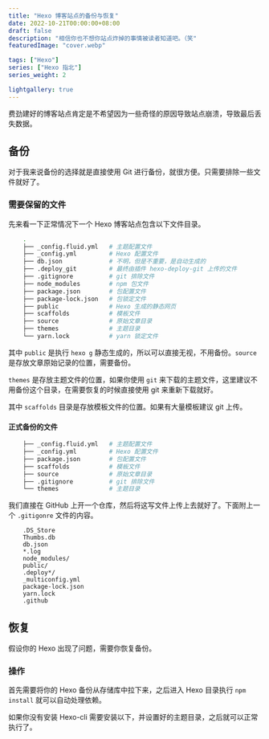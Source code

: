 ```yaml
---
title: "Hexo 博客站点的备份与恢复"
date: 2022-10-21T00:00:00+08:00
draft: false
description: "相信你也不想你站点炸掉的事情被读者知道吧。（笑"
featuredImage: "cover.webp"

tags: ["Hexo"]
series: ["Hexo 指北"]
series_weight: 2

lightgallery: true
---
```


<!--more-->

费劲建好的博客站点肯定是不希望因为一些奇怪的原因导致站点崩溃，导致最后丢失数据。

## 备份
对于我来说备份的选择就是直接使用 Git 进行备份，就很方便。只需要排除一些文件就好了。

### 需要保留的文件
先来看一下正常情况下一个 Hexo 博客站点包含以下文件目录。

```bash
    .
    ├── _config.fluid.yml   # 主题配置文件
    ├── _config.yml         # Hexo 配置文件
    ├── db.json             # 不明，但是不重要，是自动生成的
    ├── .deploy_git         # 最终由插件 hexo-deploy-git 上传的文件
    ├── .gitignore          # git 排除文件
    ├── node_modules        # npm 包文件
    ├── package.json        # 包配置文件
    ├── package-lock.json   # 包锁定文件
    ├── public              # Hexo 生成的静态网页
    ├── scaffolds           # 模板文件
    ├── source              # 原始文章目录
    ├── themes              # 主题目录
    └── yarn.lock           # yarn 锁定文件
```

其中 `public` 是执行 `hexo g` 静态生成的，所以可以直接无视，不用备份。`source` 是存放文章原始记录的位置，需要备份。

`themes` 是存放主题文件的位置，如果你使用 `git` 来下载的主题文件，这里建议不用备份这个目录，在需要恢复的时候直接使用 git 来重新下载就好。

其中 `scaffolds` 目录是存放模板文件的位置。如果有大量模板建议 git 上传。

#### 正式备份的文件

```bash
    ├── _config.fluid.yml   # 主题配置文件
    ├── _config.yml         # Hexo 配置文件
    ├── package.json        # 包配置文件
    ├── scaffolds           # 模板文件
    ├── source              # 原始文章目录
    ├── .gitignore          # git 排除文件
    └── themes              # 主题目录
```

我们直接在 GitHub 上开一个仓库，然后将这写文件上传上去就好了。下面附上一个 `.gitigonre` 文件的内容。

```.gitigonre
    .DS_Store
    Thumbs.db
    db.json
    *.log
    node_modules/
    public/
    .deploy*/
    _multiconfig.yml
    package-lock.json
    yarn.lock
    .github
```

## 恢复
假设你的 Hexo 出现了问题，需要你恢复备份。

### 操作

首先需要将你的 Hexo 备份从存储库中拉下来，之后进入 Hexo 目录执行 `npm install` 就可以自动处理依赖。

如果你没有安装 Hexo-cli 需要安装以下，并设置好的主题目录，之后就可以正常执行了。